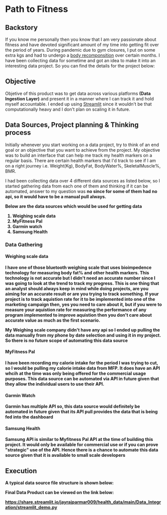 # Path to Fitness

<h2>Backstory</h2>
If you know me personally then you know that I am very passionate about fitness and have devoted significant amount of my time into getting fit over the period of years. During pandemic due to gym closures, I put on some extra kgs and had to undergo a <a href="https://www.healthline.com/nutrition/body-recomposition">body recomponsition</a> over certain months. I have been collecting data for sometime and got an idea to make it into an interesting data project. So you can find the details for the project below:


<h2>Objective</h2>
Objetive of this product was to get data across various platforms <b>(Data Ingestion Layer)</b> and present it in a manner where I can track it and hold myself accountable. I ended up using <a href="https://https://streamlit.io">Streamlit</a> since it wouldn't be that computationally heavy and I don't plan on scaling it in future. 

<h2>Data Sources, Project planning & Thinking process</h2>

<p>Initially whenever you start working on a data project, try to think of an end goal or an objective that you want to achieve from the project. My objective was to build an interface that can help me track my health markers on a regular basis. There are certain health markers that I'd track to see if I am on a right journey i.e. Weight(Kg), BodyFat, BodyWater%, SkeletalMuscle%, BMR.</p>

<p>I had been collecting data over 4 different data sources as listed below, so I started gathering data from each one of them and thinking if it can be automated, answer to my question was <b>no<b> since for some of them had no api, so it would have to be a manual pull always.</p>

Below are the data sources which would be used for getting data

1. Weighing scale data
2. MyFitness Pal
3. Garmin watch
4. Samsung Health 

 <h3>Data Gathering</h3>
  
 <h4>Weighing scale data</h4>
  
<p>I have one of those bluetooth weighing scale that uses bioimpedence technology for measuring body fat% and other health markers. This technology is not accurate but I didn't need an accurate number since I was going to look at the trend to track my progress. This is one thing that an analyst should always keep in mind while doing projects, are you aiming for an accurate result or are you trying to track something. If your project is to track aquistion rate for it to be implemented into one of the marketing campaign then, yes you need to care about it, but if you were to measure your aquistion rate for measuring the performance of any program implemented to improve aquistion then you don't care about accurate value as much as the first scenario.</p>
  
<p>My Weighing scale company didn't have any api so I ended up pulling the data manually from my phone by date selection and using it in my project. So there is no future scope of automating this data source</p>
  

<h4>MyFitness Pal</h4>
<p>I have been recording my calorie intake for the period I was trying to cut, so I would be pulling my calorie intake data from MFP. It does have an API whcih at the time was only being offered for the commercial usage purposes. This data source can be automated via API in future given that they allow the individual users to use their API.</p>
 
<h4>Garmin Watch</h4>
<p>Garmin has multiple API so, this data source would definitely be automated in future given that its API pull provides the data that is being fed into the dashboard</p>
  
  
<h4>Samsung Health</h4>
<p>Samsung API is similar to Myfitness Pal API at the time of building this project. It would only be available for commercial use or if you can prove "strategic" use of the API. Hence there is a chance to automate this data source given that it is available to small scale developers</p>
  

<h2>Execution</h2>
<p> A typical data source file structure is shown below:
  

 

Final Data Product can be viewed on the link below:

<src>https://share.streamlit.io/jayrajparmar009/health_data/main/Data_Integration/streamlit_demo.py</src>
